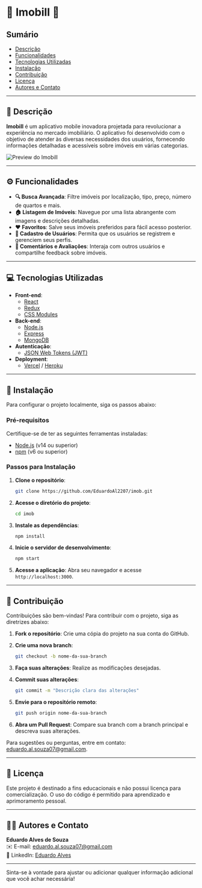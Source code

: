 
# 🌟 Imobill 🌟

## Sumário

- [Descrição](#descrição)
- [Funcionalidades](#funcionalidades)
- [Tecnologias Utilizadas](#tecnologias-utilizadas)
- [Instalação](#instalação)
- [Contribuição](#contribuição)
- [Licença](#licença)
- [Autores e Contato](#autores-e-contato)

---

## 📜 Descrição

**Imobill** é um aplicativo mobile inovadora projetada para revolucionar a experiência no mercado imobiliário. O aplicativo foi desenvolvido com o objetivo de atender às diversas necessidades dos usuários, fornecendo informações detalhadas e acessíveis sobre imóveis em várias categorias. 

![Preview do Imobill](https://github.com/user-attachments/assets/7838ff37-0845-43e0-86c7-9750caec82b7)

---

## ⚙️ Funcionalidades

- **🔍 Busca Avançada**: Filtre imóveis por localização, tipo, preço, número de quartos e mais.
- **🏠 Listagem de Imóveis**: Navegue por uma lista abrangente com imagens e descrições detalhadas.
- **❤️ Favoritos**: Salve seus imóveis preferidos para fácil acesso posterior.
- **👤 Cadastro de Usuários**: Permita que os usuários se registrem e gerenciem seus perfis.
- **💬 Comentários e Avaliações**: Interaja com outros usuários e compartilhe feedback sobre imóveis.

---

## 💻 Tecnologias Utilizadas

- **Front-end**:
  - [React](https://reactjs.org/)
  - [Redux](https://redux.js.org/)
  - [CSS Modules](https://github.com/css-modules/css-modules)
- **Back-end**:
  - [Node.js](https://nodejs.org/)
  - [Express](https://expressjs.com/)
  - [MongoDB](https://www.mongodb.com/)
- **Autenticação**:
  - [JSON Web Tokens (JWT)](https://jwt.io/)
- **Deployment**:
  - [Vercel](https://vercel.com/) / [Heroku](https://www.heroku.com/)

---

## 🚀 Instalação

Para configurar o projeto localmente, siga os passos abaixo:

### Pré-requisitos

Certifique-se de ter as seguintes ferramentas instaladas:

- [Node.js](https://nodejs.org/) (v14 ou superior)
- [npm](https://www.npmjs.com/) (v6 ou superior)

### Passos para Instalação

1. **Clone o repositório**:

   ```bash
   git clone https://github.com/EduardoAl2207/imob.git
   ```

2. **Acesse o diretório do projeto**:

   ```bash
   cd imob
   ```

3. **Instale as dependências**:

   ```bash
   npm install
   ```

4. **Inicie o servidor de desenvolvimento**:

   ```bash
   npm start
   ```

5. **Acesse a aplicação**: Abra seu navegador e acesse `http://localhost:3000`.

---

## 🤝 Contribuição

Contribuições são bem-vindas! Para contribuir com o projeto, siga as diretrizes abaixo:

1. **Fork o repositório**: Crie uma cópia do projeto na sua conta do GitHub.
2. **Crie uma nova branch**:

   ```bash
   git checkout -b nome-da-sua-branch
   ```

3. **Faça suas alterações**: Realize as modificações desejadas.
4. **Commit suas alterações**:

   ```bash
   git commit -m "Descrição clara das alterações"
   ```

5. **Envie para o repositório remoto**:

   ```bash
   git push origin nome-da-sua-branch
   ```

6. **Abra um Pull Request**: Compare sua branch com a branch principal e descreva suas alterações.

Para sugestões ou perguntas, entre em contato: [eduardo.al.souza07@gmail.com](mailto:eduardo.al.souza07@gmail.com).

---

## 📄 Licença

Este projeto é destinado a fins educacionais e não possui licença para comercialização. O uso do código é permitido para aprendizado e aprimoramento pessoal.

---

## 🧑‍💻 Autores e Contato

**Eduardo Alves de Souza**  
✉️ E-mail: [eduardo.al.souza07@gmail.com](mailto:eduardo.al.souza07@gmail.com)  
🔗 LinkedIn: [Eduardo Alves](https://www.linkedin.com/in/eduardo-alves)

---

Sinta-se à vontade para ajustar ou adicionar qualquer informação adicional que você achar necessária!
